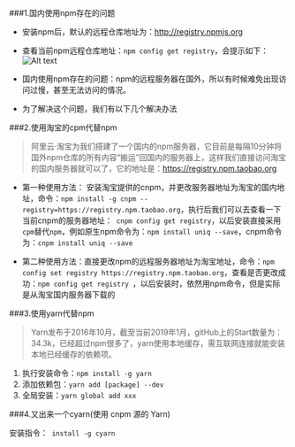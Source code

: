 
###1.国内使用npm存在的问题

* 安装npm后，默认的远程仓库地址为：http://registry.npmjs.org 
* 查看当前npm远程仓库地址：``` npm config get registry ```，会提示如下：
![Alt text](https://s2.ax1x.com/2019/01/08/FqtKhR.png)

* 国内使用npm存在的问题：npm的远程服务器在国外，所以有时候难免出现访问过慢，甚至无法访问的情况。
* 为了解决这个问题，我们有以下几个解决办法

###2.使用淘宝的cpm代替npm

> 阿里云·淘宝为我们搭建了一个国内的npm服务器，它目前是每隔10分钟将国外npm仓库的所有内容“搬运”回国内的服务器上，这样我们直接访问淘宝的国内服务器就可以了，它的地址是：https://registry.npm.taobao.org

* 第一种使用方法：
安装淘宝提供的cnpm，并更改服务器地址为淘宝的国内地址，命令：``` npm install -g cnpm --registry=https://registry.npm.taobao.org
```，执行后我们可以去查看一下当前cnpm的服务器地址：``` cnpm config get registry```，以后安装直接采用```cpm```替代```npm```，例如原生npm命令为：```npm install uniq --save```，cnpm命令为：```cnpm install uniq --save```

* 第二种使用方法：直接更改npm的远程服务器地址为淘宝地址，命令：```npm config set registry https://registry.npm.taobao.org```，查看是否更改成功：```npm config get registry ```，以后安装时，依然用npm命令，但是实际是从淘宝国内服务器下载的


###3.使用yarn代替npm

> Yarn发布于2016年10月，截至当前2019年1月，gitHub上的Start数量为：34.3k，已经超过npm很多了，yarn使用本地缓存，需互联网连接就能安装本地已经缓存的依赖项。

1. 执行安装命令：```npm install -g yarn```
2. 添加依赖包：```yarn add [package] --dev```
3. 全局安装：```yarn global add xxx```

###4.又出来一个cyarn(使用 cnpm 源的 Yarn)

安装指令：``` install -g cyarn```





